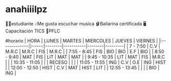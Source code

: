 # anahiiilpz

👩‍🎓estudiante 
🎶Me gusta escuchar musica 
🩰Bailarina certificada 
🖥️Capacitación TICS 
🏫PFLC

#horario
|      HORA     | LUNES | MARTES | MIERCOLES | JUEVES | VIERNES |
|:-------------:|:-----:|--------|-----------|--------|---------|
| 7 - 7:50      |  C.V  | M.R.C  |   M.R.C   |   FIS  |  M.R.C  |
| 7:55 - 8:45   |  FIS  |   BIO  |    BIO    |   E.F  |   BIO   |
| 8:50 - 9:40   |  MAT  |   FIS  |    LIT    |   MAT  |   MAT   |
| 9:45 - 10:35  | LIT   | MAT    | FIS       | M.R.C  |         |
| 10:35 - 11:05 |       |        |   RECESO  |        |         |
| 11:05 - 11:55 | ING   | C.V    | O.E       | ING    | HIST    |
| 12:00 - 12:50 | HIST  | C.V    | MAT       | HIST   | LIT     |
| 12:55 - 13:45 |       |        |           | BIO    | ING     |
